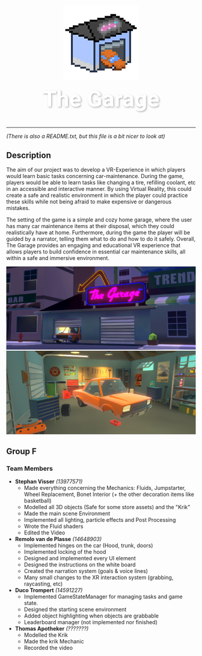 <h1 align="center"  style="font-family: 'Roboto', sans-serif; font-size: 60px; font-weight: bold; color: #FFF; text-shadow: 2px 2px 4px rgba(0,0,0,0.3);">
 <img src=assets/images/icon.png width="200" height="200" style="image-rendering: pixelated;">
  <br />
 The Garage
</h1>

---

*(There is also a README.txt, but this file is a bit nicer to look at)*

## Description
The aim of our project was to develop a VR-Experience in which players would learn basic tasks concerning car-maintenance. During the game, players would be able to learn tasks like changing a tire, refilling coolant, etc in an accessible and interactive manner. By using Virtual Reality, this could create a safe and realistic environment in which the player could practice these skills while not being afraid to make expensive or dangerous mistakes.

The setting of the game is a simple and cozy home garage, where the user has many car maintenance items at their disposal, which they could realistically have at home. Furthermore, during the game the player will be guided by a narrator, telling them what to do and how to do it safely. Overall, The Garage provides an engaging and educational VR experience that allows players to build confidence in essential car maintenance skills, all within a safe and immersive environment.

![Game Screenshot 1](assets/images/garage_exterior_2.PNG)
![Game Screenshot 2](assets/images/garage_interior.PNG)

## Group F

### Team Members
- **Stephan Visser** *(13977571)*
  - Made everything concerning the Mechanics: Fluids, Jumpstarter, Wheel Replacement, Bonet Interior (+ the other decoration items like basketball)
  - Modelled all 3D objects (Safe for some store assets) and the "Krik"
  - Made the main scene Environment
  - Implemented all lighting, particle effects and Post Processing
  - Wrote the Fluid shaders
  - Edited the Video
- **Remolo van de Plasse** *(14648903)*
  - Implemented hinges on the car (Hood, trunk, doors)
  - Implemented locking of the hood
  - Designed and implemented every UI element
  - Designed the instructions on the white board
  - Created the narration system (goals & voice lines)
  - Many small changes to the XR interaction system (grabbing, raycasting, etc)
- **Duco Trompert** *(14591227)*
  - Implemented GameStateManager for managing tasks and game state.
  - Designed the starting scene environment
  - Added object highlighting when objects are grabbable
  - Leaderboard manager (not implemented nor finished)
- **Thomas Apotheker** *(???????)*
  - Modelled the Krik
  - Made the krik Mechanic
  - Recorded the video
